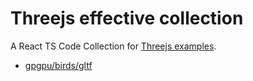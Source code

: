 # Threejs effective collection

A React TS Code Collection for [Threejs examples](https://threejs.org/examples/).

- [gpgpu/birds/gltf](https://github.com/mrdoob/three.js/blob/master/examples/webgl_gpgpu_birds_gltf.html)
